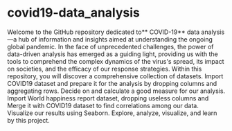 # covid19-data_analysis
Welcome to the GitHub repository dedicated to** COVID-19** data analysis—a hub of information and insights aimed at understanding the ongoing global pandemic. In the face of unprecedented challenges, the power of data-driven analysis has emerged as a guiding light, providing us with the tools to comprehend the complex dynamics of the virus's spread, its impact on societies, and the efficacy of our response strategies.
Within this repository, you will discover a comprehensive collection of datasets.
Import COVID19 dataset and prepare it for the analysis by dropping columns and aggregating rows.
Decide on and calculate a good measure for our analysis.
Import World happiness report dataset, dropping useless columns and Merge it with COVID19 dataset to find correlations among our data.
Visualize our results using Seaborn.
Explore, analyze, visualize, and learn  by this project.
